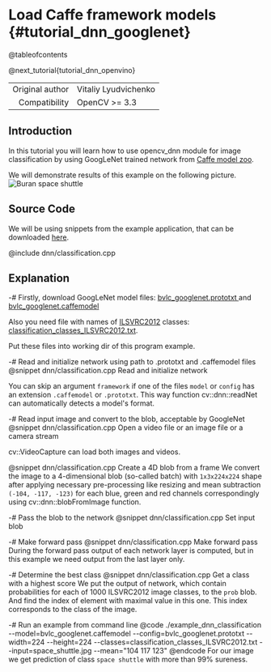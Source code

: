 Load Caffe framework models  {#tutorial_dnn_googlenet}
===========================

@tableofcontents

@next_tutorial{tutorial_dnn_openvino}

|    |    |
| -: | :- |
| Original author | Vitaliy Lyudvichenko |
| Compatibility | OpenCV >= 3.3 |

Introduction
------------

In this tutorial you will learn how to use opencv_dnn module for image classification by using
GoogLeNet trained network from [Caffe model zoo](http://caffe.berkeleyvision.org/model_zoo.html).

We will demonstrate results of this example on the following picture.
![Buran space shuttle](images/space_shuttle.jpg)

Source Code
-----------

We will be using snippets from the example application, that can be downloaded [here](https://github.com/opencv/opencv/blob/4.x/samples/dnn/classification.cpp).

@include dnn/classification.cpp

Explanation
-----------

-# Firstly, download GoogLeNet model files:
   [bvlc_googlenet.prototxt  ](https://github.com/opencv/opencv_extra/blob/4.x/testdata/dnn/bvlc_googlenet.prototxt) and
   [bvlc_googlenet.caffemodel](http://dl.caffe.berkeleyvision.org/bvlc_googlenet.caffemodel)

   Also you need file with names of [ILSVRC2012](http://image-net.org/challenges/LSVRC/2012/browse-synsets) classes:
   [classification_classes_ILSVRC2012.txt](https://github.com/opencv/opencv/blob/4.x/samples/data/dnn/classification_classes_ILSVRC2012.txt).

   Put these files into working dir of this program example.

-# Read and initialize network using path to .prototxt and .caffemodel files
   @snippet dnn/classification.cpp Read and initialize network

   You can skip an argument `framework` if one of the files `model` or `config` has an
   extension `.caffemodel` or `.prototxt`.
   This way function cv::dnn::readNet can automatically detects a model's format.

-# Read input image and convert to the blob, acceptable by GoogleNet
   @snippet dnn/classification.cpp Open a video file or an image file or a camera stream

   cv::VideoCapture can load both images and videos.

   @snippet dnn/classification.cpp Create a 4D blob from a frame
   We convert the image to a 4-dimensional blob (so-called batch) with `1x3x224x224` shape
   after applying necessary pre-processing like resizing and mean subtraction
   `(-104, -117, -123)` for each blue, green and red channels correspondingly using cv::dnn::blobFromImage function.

-# Pass the blob to the network
   @snippet dnn/classification.cpp Set input blob

-# Make forward pass
   @snippet dnn/classification.cpp Make forward pass
   During the forward pass output of each network layer is computed, but in this example we need output from the last layer only.

-# Determine the best class
   @snippet dnn/classification.cpp Get a class with a highest score
   We put the output of network, which contain probabilities for each of 1000 ILSVRC2012 image classes, to the `prob` blob.
   And find the index of element with maximal value in this one. This index corresponds to the class of the image.

-# Run an example from command line
   @code
   ./example_dnn_classification --model=bvlc_googlenet.caffemodel --config=bvlc_googlenet.prototxt --width=224 --height=224 --classes=classification_classes_ILSVRC2012.txt --input=space_shuttle.jpg --mean="104 117 123"
   @endcode
   For our image we get prediction of class `space shuttle` with more than 99% sureness.
